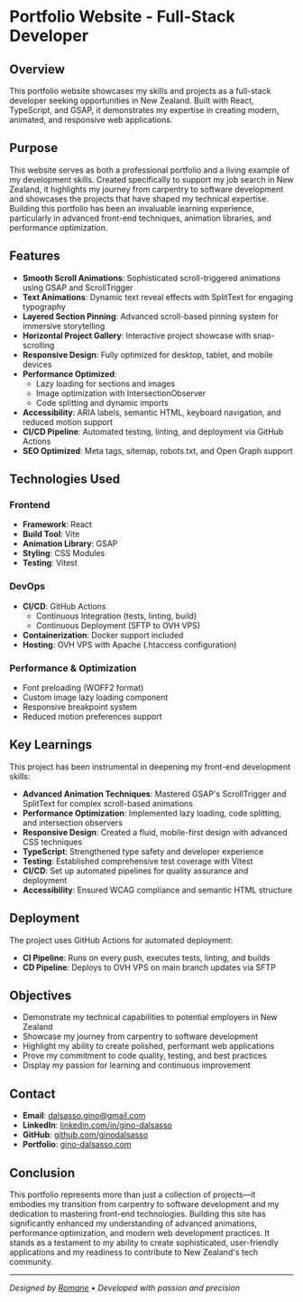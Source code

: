 # Portfolio Website - Full-Stack Developer

## Overview

This portfolio website showcases my skills and projects as a full-stack developer seeking opportunities in New Zealand. Built with React, TypeScript, and GSAP, it demonstrates my expertise in creating modern, animated, and responsive web applications.

## Purpose

This website serves as both a professional portfolio and a living example of my development skills. Created specifically to support my job search in New Zealand, it highlights my journey from carpentry to software development and showcases the projects that have shaped my technical expertise. Building this portfolio has been an invaluable learning experience, particularly in advanced front-end techniques, animation libraries, and performance optimization.

## Features

- **Smooth Scroll Animations**: Sophisticated scroll-triggered animations using GSAP and ScrollTrigger
- **Text Animations**: Dynamic text reveal effects with SplitText for engaging typography
- **Layered Section Pinning**: Advanced scroll-based pinning system for immersive storytelling
- **Horizontal Project Gallery**: Interactive project showcase with snap-scrolling
- **Responsive Design**: Fully optimized for desktop, tablet, and mobile devices
- **Performance Optimized**: 
  - Lazy loading for sections and images
  - Image optimization with IntersectionObserver
  - Code splitting and dynamic imports
- **Accessibility**: ARIA labels, semantic HTML, keyboard navigation, and reduced motion support
- **CI/CD Pipeline**: Automated testing, linting, and deployment via GitHub Actions
- **SEO Optimized**: Meta tags, sitemap, robots.txt, and Open Graph support

## Technologies Used

### Frontend
- **Framework**: React
- **Build Tool**: Vite
- **Animation Library**: GSAP
- **Styling**: CSS Modules
- **Testing**: Vitest

### DevOps
- **CI/CD**: GitHub Actions
  - Continuous Integration (tests, linting, build)
  - Continuous Deployment (SFTP to OVH VPS)
- **Containerization**: Docker support included
- **Hosting**: OVH VPS with Apache (.htaccess configuration)

### Performance & Optimization
- Font preloading (WOFF2 format)
- Custom image lazy loading component
- Responsive breakpoint system
- Reduced motion preferences support

## Key Learnings
This project has been instrumental in deepening my front-end development skills:

- **Advanced Animation Techniques**: Mastered GSAP's ScrollTrigger and SplitText for complex scroll-based animations
- **Performance Optimization**: Implemented lazy loading, code splitting, and intersection observers
- **Responsive Design**: Created a fluid, mobile-first design with advanced CSS techniques
- **TypeScript**: Strengthened type safety and developer experience
- **Testing**: Established comprehensive test coverage with Vitest
- **CI/CD**: Set up automated pipelines for quality assurance and deployment
- **Accessibility**: Ensured WCAG compliance and semantic HTML structure

## Deployment

The project uses GitHub Actions for automated deployment:
- **CI Pipeline**: Runs on every push, executes tests, linting, and builds
- **CD Pipeline**: Deploys to OVH VPS on main branch updates via SFTP

## Objectives

- Demonstrate my technical capabilities to potential employers in New Zealand
- Showcase my journey from carpentry to software development
- Highlight my ability to create polished, performant web applications
- Prove my commitment to code quality, testing, and best practices
- Display my passion for learning and continuous improvement

## Contact

- **Email**: dalsasso.gino@gmail.com
- **LinkedIn**: [linkedin.com/in/gino-dalsasso](https://linkedin.com/in/gino-dalsasso)
- **GitHub**: [github.com/ginodalsasso](https://github.com/ginodalsasso)
- **Portfolio**: [gino-dalsasso.com](https://gino-dalsasso.com)

## Conclusion

This portfolio represents more than just a collection of projects—it embodies my transition from carpentry to software development and my dedication to mastering front-end technologies. Building this site has significantly enhanced my understanding of advanced animations, performance optimization, and modern web development practices. It stands as a testament to my ability to create sophisticated, user-friendly applications and my readiness to contribute to New Zealand's tech community.

---

*Designed by [Romane](https://www.studiotuttopasta.com/) • Developed with passion and precision*